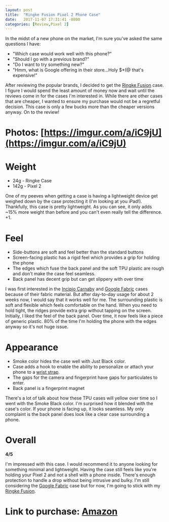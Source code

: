 ```yaml
---
layout: post
title:  "Ringke Fusion Pixel 2 Phone Case"
date:   2017-11-07 17:31:41 -0800
categories: [Review,Pixel 2]
---
```

In the midst of a new phone on the market, I'm sure you've asked the same questions I have: 

* "Which case would work well with this phone?"
* "Should I go with a previous brand?"
* "Do I want to try something new?"
* "Hmm, what is Google offering in their store...Holy $*(@ that's expensive!"

After reviewing the popular brands, I decided to get the [Ringke Fusion](http://amzn.to/2zr0jOH) case. I figure I would spend the least amount of money now and wait until the reviews come in for the cases I'm interested in. While there are other cases that are cheaper, I wanted to ensure my purchase would not be a regretful decision. This case is only a few bucks more than the cheaper versions anyway. On to the review!

# Photos: [https://imgur.com/a/iC9jU](https://imgur.com/a/iC9jU)

# Weight

* 24g - Ringke Case
* 142g - Pixel 2

One of my peeves when getting a case is having a lightweight device get weighed down by the case protecting it (I'm looking at you iPad!). Thankfully, this case is pretty lightweight. As you can see, it only adds ~15% more weight than before and you can't even really tell the difference. +1.

# Feel

* Side-buttons are soft and feel better than the standard buttons
* Screen-facing plastic has a rigid feel which provides a grip for holding the phone
* The edges which fuse the back panel and the soft TPU plastic are rough and don't make the case feel seamless.
* Back panel has decent grip but can get slippery with over time

I was first interested in the [Incipio Carnaby](http://amzn.to/2zadGzK) and [Google Fabric](https://store.google.com/us/product/pixel_2_case_fabric?hl=en-US) cases because of their fabric material. But after day-to-day usage for about 2 weeks now, I would say that it works well for me. The surrounding plastic is soft and flexible which feels comfortable on the hand. When you need to hold tight, the ridges provide extra grip without tapping on the screen. Initially, I liked the feel of the back panel. Over time, it now feels like a piece of generic plastic. 80% of the time I'm holding the phone with the edges anyway so it's not huge issue.

# Appearance

* Smoke color hides the case well with Just Black color.
* Case adds a hook to enable the ability to personalize or attach your phone to a [wrist strap](http://amzn.to/2z9emVR).
* The gaps for the camera and fingerprint have gaps for particulates to enter.
* Back panel is a fingerprint magnet 

There's a lot of talk about how these TPU cases will yellow over time so I went with the Smoke Black color. I'm surprised how it blended with the case's color. If your phone is facing up, it looks seamless. My only complaint is the back panel does look like a clear case surrounding a phone.

# Overall 

**4/5**

I'm impressed with this case. I would recommend it to anyone looking for something minimal and lightweight. Having the case still feels like you're holding your Pixel 2 and not a shell with a phone inside. There's enough protection to handle a drop without being intrusive and bulky. I'm still considering the [Google Fabric](https://store.google.com/us/product/pixel_2_case_fabric?hl=en-US) case but for now, I'm going to stick with my [Ringke Fusion](http://amzn.to/2zr0jOH).

# Link to purchase: [Amazon](http://amzn.to/2iBkmix)
